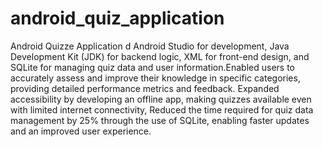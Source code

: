 # android_quiz_application
Android Quizze Application
d Android Studio for development, Java Development Kit (JDK) for backend logic, XML for front-end design, and SQLite for managing quiz data and user information.Enabled users to accurately assess and improve their knowledge in specific categories, providing detailed performance metrics and feedback.
Expanded accessibility by developing an offline app, making quizzes available even with limited internet connectivity,
Reduced the time required for quiz data management by 25% through the use of SQLite, enabling faster updates and an improved user experience.
